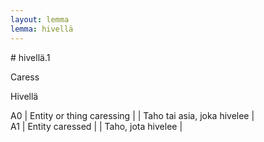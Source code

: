 ```yaml
---
layout: lemma
lemma: hivellä
---
```


<div class="sense">
# <span class="sensename">hivellä.1</span>

<span class="description">Caress</span>

<span class="description">Hivellä</span>

A0 | Entity or thing caressing |   | Taho tai asia, joka hivelee |  
A1 | Entity caressed |   | Taho, jota hivelee |  

</div>

